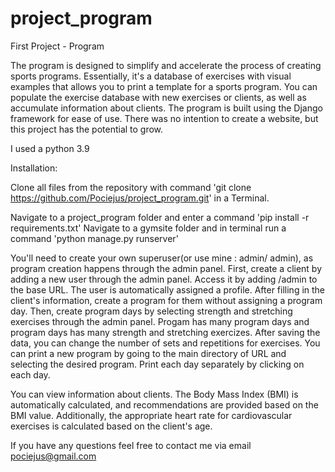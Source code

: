 # project_program
First Project - Program

The program is designed to simplify and accelerate the process of creating sports programs. Essentially, it's a database of exercises with visual examples that allows you to print a template for a sports program. You can populate the exercise database with new exercises or clients, as well as accumulate information about clients. The program is built using the Django framework for ease of use. There was no intention to create a website, but this project has the potential to grow.

I used a python 3.9 

Installation:

Clone all files from the repository with command 'git clone https://github.com/Pociejus/project_program.git' in a Terminal.

Navigate to a project_program folder and enter a command 'pip install -r requirements.txt'
Navigate to a gymsite folder and in terminal run a command 'python manage.py runserver'


You'll need to create your own superuser(or use mine : admin/ admin), as program creation happens through the admin panel. First, create a client by adding a new user through the admin panel. Access it by adding /admin to the base URL. The user is automatically assigned a profile.
After filling in the client's information, create a program for them without assigning a program day. Then, create program days by selecting strength and stretching exercises through the admin panel. Progam has many program days and program days has many strength and stretching exercizes. 
After saving the data, you can change the number of sets and repetitions for exercises. You can print a new program by going to the main directory of URL and selecting the desired program. Print each day separately by clicking on each day.

You can view information about clients. The Body Mass Index (BMI) is automatically calculated, and recommendations are provided based on the BMI value. Additionally, the appropriate heart rate for cardiovascular exercises is calculated based on the client's age.

If you have any questions feel free to contact me via email pociejus@gmail.com

